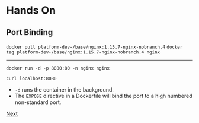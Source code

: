 # Hands On
## Port Binding 
`docker pull platform-dev-/base/nginx:1.15.7-nginx-nobranch.4`
`docker tag platform-dev-/base/nginx:1.15.7-nginx-nobranch.4 nginx`

--- 

`docker run -d -p 8080:80 -n nginx nginx `

`curl localhost:8080`

* `-d` runs the container in the background. 
* The `EXPOSE` directive in a Dockerfile will bind the port to a high numbered non-standard port. 


[Next](imagemgmt.md)

